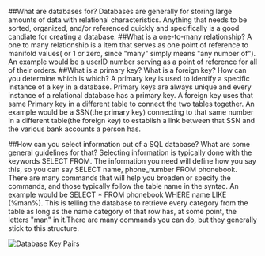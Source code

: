 
##What are databases for?
Databases are generally for storing large amounts of data with relational characteristics. Anything that needs to be sorted, organized, and/or referenced quickly and specifically is a good candiate for creating a database.
##What is a one-to-many relationship?
  A one to many relationship is a item that serves as one point of reference to manifold values( or 1 or zero, since "many" simply means "any number of"). An example would be a userID number serving as a point of reference for all of their orders.
##What is a primary key? What is a foreign key? How can you determine which is which?
  A primary key is used to identify a specific instance of a key in a database. Primary keys are always unique and every instance of a relational database has a primary key. A foreign key uses that same Primary key in a different table to connect the two tables together. An example would be a SSN(the primary key) connecting to that same number in a different table(the foreign key) to establish a link between that SSN and the various bank accounts a person has.

##How can you select information out of a SQL database? What are some general guidelines for that?
  Selecting information is typically done with the keywords SELECT FROM. The information you need will define how you say this, so you can say SELECT name, phone_number FROM phonebook. There are many commands that will help you broaden or specify the commands, and those typically follow the table name in the syntac. An example would be SELECT * FROM phonebook WHERE name LIKE (%man%). This is telling the database to retrieve every category from the table as long as the name category of that row has, at some point, the letters "man" in it.There are many commands you can do, but they generally stick to this structure.

![Database Key Pairs](SingleInstanceDatabase.png)
